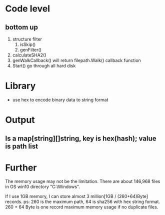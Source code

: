 # Code level
## bottom up
1. structure filter
    1. isSkip()
    1. genFilter()
1. calculateSHA2()
1. genWalkCallback() will return filepath.Walk() callback function
1. Start() go through all hard disk

# Library
* use hex to encode binary data to string format

# Output
## Is a map[string][]string, key is hex(hash); value is path list

# Further
The memory usage may not be the limitation. There are about 146,968 files in OS win10 directory "C:\Windows".

If I use 1GB memory, I can store almost 3 million[1GB / (260+64)Byte] records. ps: 260 is the maximum path, 64 is sha256 with hex string format. 260 + 64 Byte is one record maximum memory usage if no duplicate files.